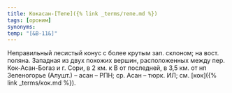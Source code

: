 ```yaml
---
title: Кокасан-[Тепе]({% link _terms/тепе.md %})
tags: [ороним]
synonyms:
temp: "[&В-11&]"
---
```


Неправильный лесистый конус с более крутым зап. склоном; на вост. поляна.
Западная из двух похожих вершин, расположенных между пер. Кок-Асан-Богаз и г.
Сори, в 2 км. к В от последней, в 3,5 км. от нп Зеленогорье (Алушт.) – асан –
РПН; ср. Асан – тюрк. ИЛ; см. [кок]({% link _terms/кок.md %}).
